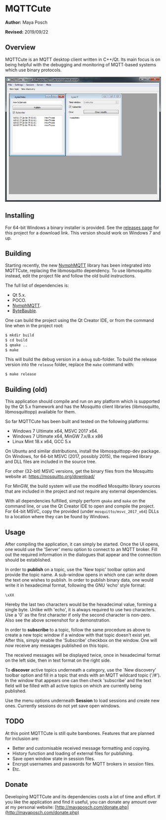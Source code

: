 # MQTTCute #

**Author:** Maya Posch

**Revised:** 2019/09/22

## Overview ##

MQTTCute is an MQTT desktop client written in C++/Qt. Its main focus is on being helpful with the debugging and monitoring of MQTT-based systems which use binary protocols.

![MQTTCute screenshot](mqttcute_v02.jpg)

## Installing ##

For 64-bit Windows a binary installer is provided. See the [releases page](https://github.com/MayaPosch/MQTTCute/releases) for this project for a download link. This version should work on Windows 7 and up.

## Building ##

Starting recently, the new [NymphMQTT](https://github.com/MayaPosch/NymphMQTT) library has been integrated into MQTTCute, replacing the libmosquitto dependency. To use libmosquitto instead, edit the project file and follow the old build instructions.

The full list of dependencies is:

* Qt 5.x.
* POCO.
* [NymphMQTT](https://github.com/MayaPosch/NymphMQTT).
* [ByteBauble](https://github.com/MayaPosch/ByteBauble).

One can build the project using the Qt Creator IDE, or from the command line when in the project root:

	$ mkdir build
	$ cd build
	$ qmake ..
	$ make

This will build the debug version in a `debug` sub-folder. To build the release version into the `release` folder, replace the `make` command with:
	
	$ make release


## Building (old) ##

This application should compile and run on any platform which is supported by the Qt 5.x framework and has the Mosquitto client libraries (libmosquitto, libmosquittopp) available for them.

So far MQTTCute has been built and tested on the following platforms:

* Windows 7 Ultimate x64, MSVC 2017 x64.
* Windows 7 Ultimate x64, MinGW 7.x/8.x x86
* Linux Mint 18.x x64, GCC 5.x

On Ubuntu and similar distributions, install the libmosquittopp-dev package. On Windows, for 64-bit MSVC (2017, possibly 2015), the required library and DLL files are included in the source tree. 

For other (32-bit) MSVC versions, get the binary files from the Mosquitto website at: https://mosquitto.org/download/

For MinGW, the build system will use the modified Mosquitto library sources that are included in the project and not require any external dependencies.

With all dependencies fulfilled, simply perform `qmake` and `make` on the command line, or use the Qt Creator IDE to open and compile the project. For 64-bit MSVC, copy the provided (under `mosquitto/msvc_2017_x64`) DLLs to a location where they can be found by Windows.

## Usage ##

After compiling the application, it can simply be started. Once the UI opens, one would use the 'Server' menu option to connect to an MQTT broker. Fill out the required information in the dialogues that appear and the connection should be established.

In order to **publish** on a topic, use the 'New topic' toolbar option and provide the topic name. A sub-window opens in which one can write down the text one wishes to publish. In order to publish binary data, one would write it in hexadecimal format, following the GNU 'echo' style format:

`\xXX`

Hereby the last two characters would be the hexadecimal value, forming a single byte. Unlike with 'echo', it is always required to use two characters. Use a '0' as the first character if only the second character is non-zero. Also see the above screenshot for a demonstration.

In order to **subscribe** to a topic, follow the same procedure as above to create a new topic window if a window with that topic doesn't exist yet. After this, simply enable the 'Subscribe' checkbox on the window. One will now receive any messages published on this topic.

The received messages will be displayed twice, once in hexadecimal format on the left side, then in text format on the right side.

To **discover** active topics underneath a category, use the `New discovery' toolbar option and fill in a topic that ends with an MQTT wildcard topic ('/#'). In the window that appears one can then check 'subscribe' and the text field will be filled with all active topics on which are currently being published.

Use the menu options underneath **Session** to load sessions and create new ones. Currently sessions do not yet save open windows.

## TODO ##

At this point MQTTCute is still quite barebones. Features that are planned for inclusion are:

* Better and customisable received message formatting and copying.
* History function and loading of external files for publishing.
* Save open window state in session files.
* Encrypt usernames and passwords for MQTT brokers in session files.
* Etc.

## Donate ##

Developing MQTTCute and its dependencies costs a lot of time and effort. If you like the application and find it useful, you can donate any amount over at my personal website: [http://mayaposch.com/donate.php](http://mayaposch.com/donate.php)
